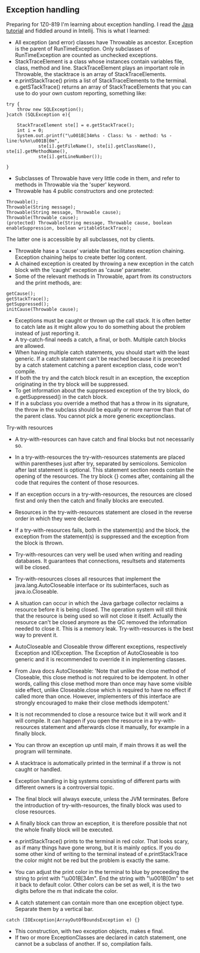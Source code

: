 ## Exception handling 

Preparing for 1Z0-819 I'm learning about exception handling. I read the [Java tutorial](https://docs.oracle.com/javase/tutorial/essential/exceptions/index.html) and fiddled around in Intellij. This is what I learned:

- All exception (and error) classes have Throwable as ancestor. Exception is the parent of RunTimeException. Only subclasses of RunTimeException are counted as unchecked exceptions.
- StackTraceElement is a class whose instances contain variables file, class, method and line. StackTraceElement plays an important role in Throwable, the stacktrace is an array of StackTraceElements.
- e.printStackTrace() prints a list of StackTraceElements to the terminal. e.getSTackTrace() returns an array of StackTraceElements that you can use to do your own custom reporting, something like:
  
```
try {
    throw new SQLException();
}catch (SQLException e){

    StackTraceElement ste[] = e.getStackTrace();
    int i = 0;
    System.out.printf("\u001B[34m%s - Class: %s - method: %s - line:%s%n\u001B[0m",
            ste[i].getFileName(), ste[i].getClassName(), ste[i].getMethodName(),
            ste[i].getLineNumber());

}
```
- Subclasses of Throwable have very little code in them, and refer to methods in Throwable via the 'super' keyword.
- Throwable has 4 public constructors and one protected:
  
```
Throwable();
Throwable(String message);
Throwable(String message, Throwable cause);
Throwable(Throwable cause);
(protected) Throwable(String message, Throwable cause, boolean enableSuppression, boolean writableStackTrace);
```
The latter one is accessible by all subclasses, not by clients.
- Throwable hase a 'cause' variable that facilitates exception chaining. Exception chaining helps to create better log content.
- A chained exception is created by throwing a new exception in the catch block with the 'caught' exception as 'cause' parameter.
- Some of the relevant methods in Throwable, apart from its constructors and the print methods, are:
  
```
getCause();
getStackTrace();
getSuppressed();
initCause(Throwable cause);
```
- Exceptions must be caught or thrown up the call stack. It is often better to catch late as it might allow you to do something about the problem instead of just reporting it.
- A try-catch-final needs a catch, a final, or both. Multiple catch blocks are allowed.
- When having multiple catch statements, you should start with the least generic. If a catch statement can't be reached because it is preceeded by a catch statement catching a parent exception class, code won't compile.
- If both the try and the catch block result in an exception, the exception originating in the try block will be suppressed.
- To get information about the suppressed exception of the try block, do e.getSuppressed() in the catch block.
- If in a subclass you override a method that has a throw in its signature, the throw in the subclass should be equally or more narrow than that of the parent class. You cannot pick a more generic exceptionclass.

Try-with resources
- A try-with-resources can have catch and final blocks but not necessarily so.
- In a try-with-resources the try-with-resources statements are placed within parentheses just after try, separated by semicolons. Semicolon after last statement is optional. This statement section needs contain the opening of the resources. The try block {} comes after, containing all the code that requires the content of those resources.
- If an exception occurs in a try-with-resources, the resources are closed first and only then the catch and finally blocks are executed.
- Resources in the try-with-resources statement are closed in the reverse order in which they were declared.
- If a try-with-resources fails, both in the statement(s) and the block, the exception from the statement(s) is suppressed and the exception from the block is thrown.
- Try-with-resources can very well be used when writing and reading databases. It guarantees that connections, resultsets and statements will be closed.
- Try-with-resources closes all resources that implement the java.lang.AutoCloseable interface or its subinterfaces, such as java.io.Closeable.
- A situation can occur in which the Java garbage collector reclaims a resource before it is being closed. The operation system will still think that the resource is being used so will not close it itself. Actually the resource can't be closed anymore as the GC removed the information needed to close it. This is a memory leak. Try-with-resources is the best way to prevent it.
- AutoCloseable and Closeable throw different exceptions, respectively Exception and IOException. The Exception of AutoCloseable is too generic and it is recommended to override it in implementing classes.
- From Java docs AutoCloseable: 'Note that unlike the close method of Closeable, this close method is not required to be idempotent. In other words, calling this close method more than once may have some visible side effect, unlike Closeable.close which is required to have no effect if called more than once. However, implementers of this interface are strongly encouraged to make their close methods idempotent.'
- It is not recommended to close a resource twice but it will work and it will compile. It can happen if you open the resource in a try-with-resources statement and afterwards close it manually, for example in a finally block.

- You can throw an exception up until main, if main throws it as well the program will terminate.
- A stacktrace is automatically printed in the terminal if a throw is not caught or handled.
- Exception handling in big systems consisting of different parts with different owners is a controversial topic.
- The final block will always execute, unless the JVM terminates. Before the introduction of try-with-resources, the finally block was used to close resources.
- A finally block can throw an exception, it is therefore possible that not the whole finally block will be executed.
- e.printStackTrace() prints to the terminal in red color. That looks scary, as if many things have gone wrong, but it is mainly optics. If you do some other kind of writing to the terminal instead of e.printStackTrace the color might not be red but the problem is exactly the same.
- You can adjust the print color in the terminal to blue by preceeding the string to print with "\u001B[34m". End the string with "\u001B[0m" to set it back to default color. Other colors can be set as well, it is the two digits before the m that indicate the color.
- A catch statement can contain more than one exception object type. Separate them by a vertical bar.
  
```
catch (IOException|ArrayOutOfBoundsException e) {}
```
- This construction, with two exception objects, makes e final.
- If two or more ExceptionClasses are declared in catch statement, one cannot be a subclass of another. If so, compilation fails.






